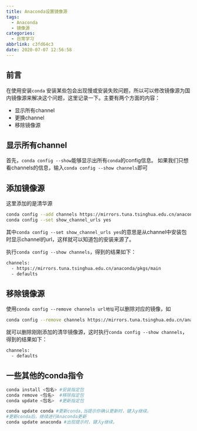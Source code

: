 ```yaml
---
title: Anaconda设置镜像源
tags:
  - Anaconda
  - 镜像源
categories:
  - 日常学习
abbrlink: c3fd64c3
date: 2020-07-07 12:56:58
---
```


## 前言

在使用安装`conda` 安装某些包会出现慢或安装失败问题，所以可以修改镜像源为国内镜像源来解决这个问题，这里记录一下。主要有两个方面的内容：

+ 显示所有channel
+ 更换channel
+ 移除镜像源

<!-- more -->

## 显示所有channel

首先，`conda config --show`能够显示出所有`conda`的config信息。
如果我们只想看channels的信息，输入`conda config --show channels`即可

## 添加镜像源

这里添加的是清华源

```bash
conda config --add channels https://mirrors.tuna.tsinghua.edu.cn/anaconda/pkgs/main/
conda config --set show_channel_urls yes
```

其中`conda config --set show_channel_urls yes`的意思是从channel中安装包时显示channel的url，这样就可以知道包的安装来源了。

执行`conda config --show channels`，得到的结果如下：

```bash
channels:
  - https://mirrors.tuna.tsinghua.edu.cn/anaconda/pkgs/main
  - defaults
```

## 移除镜像源

使用`conda config --remove channels url地址`可以删除对应的镜像，如

```bash
conda config --remove channels https://mirrors.tuna.tsinghua.edu.cn/anaconda/pkgs/main/
```

就可以删除刚刚添加的清华镜像源，这时执行`conda config --show channels`，得到的结果如下：

```bash
channels:
  - defaults
```

## 一些其他的conda指令

```bash
conda install <包名> #安装指定包
conda remove <包名>  #移除指定包
conda update <包名>  #更新指定包

conda update conda #更新conda,当提示你确认更新时，键入y继续。
#更新conda后，继续进行Anaconda更新
conda update anaconda #出现提示时，键入y继续。
```


